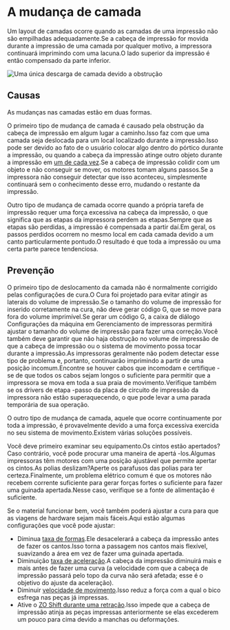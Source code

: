 A mudança de camada
====
Um layout de camadas ocorre quando as camadas de uma impressão não são empilhadas adequadamente.Se a cabeça de impressão for movida durante a impressão de uma camada por qualquer motivo, a impressora continuará imprimindo com uma lacuna.O lado superior da impressão é então compensado da parte inferior.

![Uma única descarga de camada devido a obstrução](../../../articles/images/layer_shift_single.jpg)

Causas
----
As mudanças nas camadas estão em duas formas.

O primeiro tipo de mudança de camada é causado pela obstrução da cabeça de impressão em algum lugar a caminho.Isso faz com que uma camada seja deslocada para um local localizado durante a impressão.Isso pode ser devido ao fato de o usuário colocar algo dentro do pórtico durante a impressão, ou quando a cabeça da impressão atinge outro objeto durante a impressão em [um de cada vez](..../blackmagic/print_sequence.md).Se a cabeça de impressão colidir com um objeto e não conseguir se mover, os motores tomam alguns passos.Se a impressora não conseguir detectar que isso aconteceu, simplesmente continuará sem o conhecimento desse erro, mudando o restante da impressão.

Outro tipo de mudança de camada ocorre quando a própria tarefa de impressão requer uma força excessiva na cabeça da impressão, o que significa que as etapas da impressora perdem as etapas.Sempre que as etapas são perdidas, a impressão é compensada a partir daí.Em geral, os passos perdidos ocorrem no mesmo local em cada camada devido a um canto particularmente pontudo.O resultado é que toda a impressão ou uma certa parte parece tendenciosa.

Prevenção
----
O primeiro tipo de deslocamento da camada não é normalmente corrigido pelas configurações de cura.O Cura foi projetado para evitar atingir as laterais do volume de impressão.Se o tamanho do volume de impressão for inserido corretamente na cura, não deve gerar código G, que se move para fora do volume imprimível.Se gerar um código G, a caixa de diálogo Configurações da máquina em Gerenciamento de impressoras permitirá ajustar o tamanho do volume de impressão para fazer uma correção.Você também deve garantir que não haja obstrução no volume de impressão de que a cabeça de impressão ou o sistema de movimento possa tocar durante a impressão.As impressoras geralmente não podem detectar esse tipo de problema e, portanto, continuarão imprimindo a partir de uma posição incomum.Encontre se houver cabos que incomodam e certifique -se de que todos os cabos sejam longos o suficiente para permitir que a impressora se mova em toda a sua praia de movimento.Verifique também se os drivers de etapa -passo da placa de circuito de impressão da impressora não estão superaquecendo, o que pode levar a uma parada temporária de sua operação.

O outro tipo de mudança de camada, aquele que ocorre continuamente por toda a impressão, é provavelmente devido a uma força excessiva exercida no seu sistema de movimento.Existem várias soluções possíveis.

Você deve primeiro examinar seu equipamento.Os cintos estão apertados?Caso contrário, você pode procurar uma maneira de apertá -los.Algumas impressoras têm motores com uma posição ajustável que permite apertar os cintos.As polias deslizam?Aperte os parafusos das polias para ter certeza.Finalmente, um problema elétrico comum é que os motores não recebem corrente suficiente para gerar forças fortes o suficiente para fazer uma guinada apertada.Nesse caso, verifique se a fonte de alimentação é suficiente.

Se o material funcionar bem, você também poderá ajustar a cura para que as viagens de hardware sejam mais fáceis.Aqui estão algumas configurações que você pode ajustar:
* Diminua [taxa de formas](../speed/jerk_print.md).Ele desacelerará a cabeça da impressão antes de fazer os cantos.Isso torna a passagem nos cantos mais flexível, suavizando a área em vez de fazer uma guinada apertada.
* Diminuição [taxa de aceleração](../speed/aceleração_print.md).A cabeça da impressão diminuirá mais e mais antes de fazer uma curva (a velocidade com que a cabeça de impressão passará pelo topo da curva não será afetada; esse é o objetivo do ajuste da aceleração).
* Diminuir [velocidade de movimento](../speed/speed_travel.md).Isso reduz a força com a qual o bico esfrega nas peças já impressas.
* Ative o [ZO Shift durante uma retração](../Travel/Retraction_hop_nabled.md).Isso impede que a cabeça de impressão atinja as peças impressas anteriormente se elas excederem um pouco para cima devido a manchas ou deformações.

